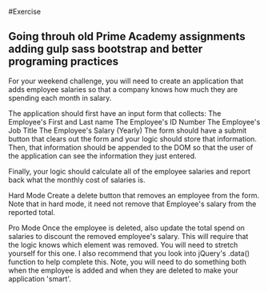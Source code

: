 #Exercise
## Going throuh old Prime Academy assignments adding gulp sass bootstrap and better programing practices

For your weekend challenge, you will need to create an application that adds employee salaries so that a company knows how much they are spending each month in salary.

The application should first have an input form that collects:
The Employee's First and Last name
The Employee's ID Number
The Employee's Job Title
The Employee's Salary (Yearly)
The form should have a submit button that clears out the form and your logic should store that information. Then, that information should be appended to the DOM so that the user of the application can see the information they just entered.

Finally, your logic should calculate all of the employee salaries and report back what the monthly cost of salaries is.

Hard Mode
Create a delete button that removes an employee from the form. Note that in hard mode, it need not remove that Employee's salary from the reported total.

Pro Mode
Once the employee is deleted, also update the total spend on salaries to discount the removed employee's salary. This will require that the logic knows which element was removed. You will need to stretch yourself for this one. I also recommend that you look into jQuery's .data() function to help complete this. Note, you will need to do something both when the employee is added and when they are deleted to make your application 'smart'.